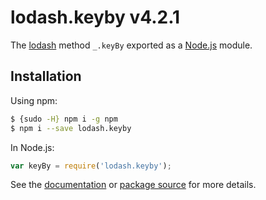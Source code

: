# lodash.keyby v4.2.1

The [lodash](https://lodash.com/) method `_.keyBy` exported as a [Node.js](https://nodejs.org/) module.

## Installation

Using npm:
```bash
$ {sudo -H} npm i -g npm
$ npm i --save lodash.keyby
```

In Node.js:
```js
var keyBy = require('lodash.keyby');
```

See the [documentation](https://lodash.com/docs#keyBy) or [package source](https://github.com/lodash/lodash/blob/4.2.1-npm-packages/lodash.keyby) for more details.

